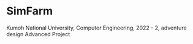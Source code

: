 # SimFarm
Kumoh National University, Computer Engineering, 2022 - 2, adventure design Advanced Project
